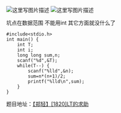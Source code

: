 ![这里写图片描述](http://img.blog.csdn.net/20151226205038159)
![这里写图片描述](http://img.blog.csdn.net/20151226205044829)

坑点在数据范围
不能用int
其它方面就没什么了

```
#include<stdio.h>
int main() {
	int T;
	int i;
	long long sum,n;
	scanf("%d",&T);
	while(T--) {
		scanf("%lld",&n);
		sum=n*(n+1)/2;
		printf("%lld\n",sum);
	}
}
```

题目地址：[【郑轻】[1820]LT的求助](http://acm.zzuli.edu.cn/problem.php?id=1820)